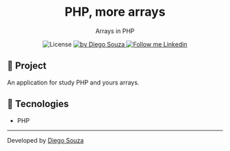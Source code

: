 <h1 align="center">
	PHP, more arrays
</h1>

<p align="center">Arrays in PHP</p>

<p align="center">
  <img alt="License" src="https://img.shields.io/badge/PHP-purple">
  <!--<img alt="License" src="https://img.shields.io/badge/PHPUnit-red">-->

  <a href="https://beacons.ai/dscostat7/" target="_blank">
    <img alt="by Diego Souza" src="https://img.shields.io/badge/Made%20by-Diego%20Souza-blue">
  </a>

  <a href="https://www.linkedin.com/in/dscostat7/" target="_blank">
    <img alt="Follow me Linkedin" src="https://img.shields.io/badge/Follow%20up-Diego%20Souza-2ecc71?style=social&logo=linkedin">
  </a>
</p>

## 🚀 Project

An application for study PHP and yours arrays.

## 🔧 Tecnologies

- PHP

---

Developed by <a href="https://beacons.ai/dscostat7/" target="_blank">Diego Souza</a>
